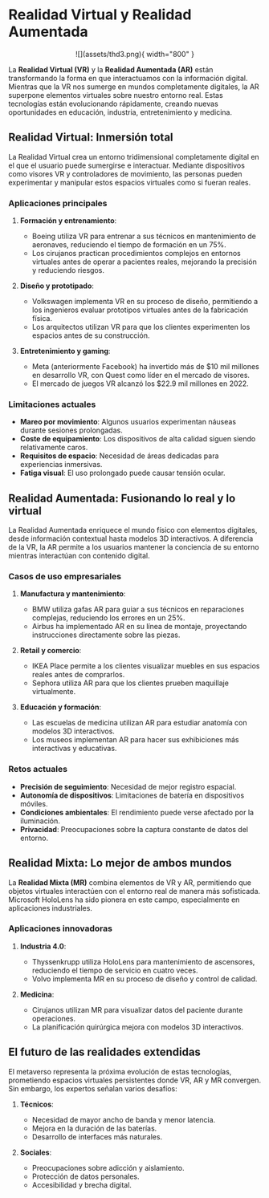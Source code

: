 # Realidad Virtual y Realidad Aumentada

<center>
![](assets/thd3.png){ width="800" }
</center>

La **Realidad Virtual (VR)** y la **Realidad Aumentada (AR)** están transformando la forma en que interactuamos con la información digital. Mientras que la VR nos sumerge en mundos completamente digitales, la AR superpone elementos virtuales sobre nuestro entorno real. Estas tecnologías están evolucionando rápidamente, creando nuevas oportunidades en educación, industria, entretenimiento y medicina.

## Realidad Virtual: Inmersión total

La Realidad Virtual crea un entorno tridimensional completamente digital en el que el usuario puede sumergirse e interactuar. Mediante dispositivos como visores VR y controladores de movimiento, las personas pueden experimentar y manipular estos espacios virtuales como si fueran reales.

### Aplicaciones principales

1. **Formación y entrenamiento**: 
   - Boeing utiliza VR para entrenar a sus técnicos en mantenimiento de aeronaves, reduciendo el tiempo de formación en un 75%.
   - Los cirujanos practican procedimientos complejos en entornos virtuales antes de operar a pacientes reales, mejorando la precisión y reduciendo riesgos.

2. **Diseño y prototipado**:
   - Volkswagen implementa VR en su proceso de diseño, permitiendo a los ingenieros evaluar prototipos virtuales antes de la fabricación física.
   - Los arquitectos utilizan VR para que los clientes experimenten los espacios antes de su construcción.

3. **Entretenimiento y gaming**:
   - Meta (anteriormente Facebook) ha invertido más de $10 mil millones en desarrollo VR, con Quest como líder en el mercado de visores.
   - El mercado de juegos VR alcanzó los $22.9 mil millones en 2022.

### Limitaciones actuales

- **Mareo por movimiento**: Algunos usuarios experimentan náuseas durante sesiones prolongadas.
- **Coste de equipamiento**: Los dispositivos de alta calidad siguen siendo relativamente caros.
- **Requisitos de espacio**: Necesidad de áreas dedicadas para experiencias inmersivas.
- **Fatiga visual**: El uso prolongado puede causar tensión ocular.

## Realidad Aumentada: Fusionando lo real y lo virtual

La Realidad Aumentada enriquece el mundo físico con elementos digitales, desde información contextual hasta modelos 3D interactivos. A diferencia de la VR, la AR permite a los usuarios mantener la conciencia de su entorno mientras interactúan con contenido digital.

### Casos de uso empresariales

1. **Manufactura y mantenimiento**:
   - BMW utiliza gafas AR para guiar a sus técnicos en reparaciones complejas, reduciendo los errores en un 25%.
   - Airbus ha implementado AR en su línea de montaje, proyectando instrucciones directamente sobre las piezas.

2. **Retail y comercio**:
   - IKEA Place permite a los clientes visualizar muebles en sus espacios reales antes de comprarlos.
   - Sephora utiliza AR para que los clientes prueben maquillaje virtualmente.

3. **Educación y formación**:
   - Las escuelas de medicina utilizan AR para estudiar anatomía con modelos 3D interactivos.
   - Los museos implementan AR para hacer sus exhibiciones más interactivas y educativas.

### Retos actuales

- **Precisión de seguimiento**: Necesidad de mejor registro espacial.
- **Autonomía de dispositivos**: Limitaciones de batería en dispositivos móviles.
- **Condiciones ambientales**: El rendimiento puede verse afectado por la iluminación.
- **Privacidad**: Preocupaciones sobre la captura constante de datos del entorno.

## Realidad Mixta: Lo mejor de ambos mundos

La **Realidad Mixta (MR)** combina elementos de VR y AR, permitiendo que objetos virtuales interactúen con el entorno real de manera más sofisticada. Microsoft HoloLens ha sido pionera en este campo, especialmente en aplicaciones industriales.

### Aplicaciones innovadoras

1. **Industria 4.0**:
   - Thyssenkrupp utiliza HoloLens para mantenimiento de ascensores, reduciendo el tiempo de servicio en cuatro veces.
   - Volvo implementa MR en su proceso de diseño y control de calidad.

2. **Medicina**:
   - Cirujanos utilizan MR para visualizar datos del paciente durante operaciones.
   - La planificación quirúrgica mejora con modelos 3D interactivos.

## El futuro de las realidades extendidas

El metaverso representa la próxima evolución de estas tecnologías, prometiendo espacios virtuales persistentes donde VR, AR y MR convergen. Sin embargo, los expertos señalan varios desafíos:

1. **Técnicos**:
   - Necesidad de mayor ancho de banda y menor latencia.
   - Mejora en la duración de las baterías.
   - Desarrollo de interfaces más naturales.

2. **Sociales**:
   - Preocupaciones sobre adicción y aislamiento.
   - Protección de datos personales.
   - Accesibilidad y brecha digital.